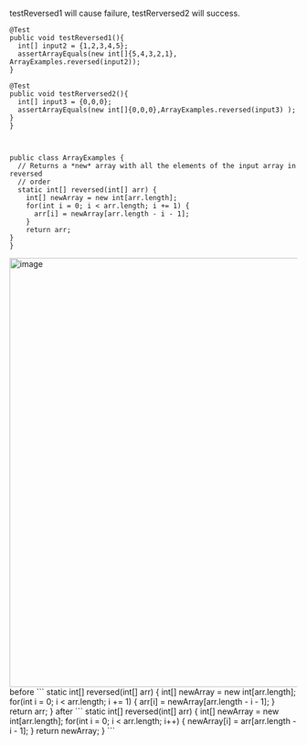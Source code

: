 testReversed1 will cause failure, testRerversed2 will success.
```
@Test
public void testReversed1(){
  int[] input2 = {1,2,3,4,5};
  assertArrayEquals(new int[]{5,4,3,2,1}, ArrayExamples.reversed(input2));
}

@Test
public void testRerversed2(){
  int[] input3 = {0,0,0};
  assertArrayEquals(new int[]{0,0,0},ArrayExamples.reversed(input3) );
}
}


```
```

public class ArrayExamples {
  // Returns a *new* array with all the elements of the input array in reversed
  // order
  static int[] reversed(int[] arr) {
    int[] newArray = new int[arr.length];
    for(int i = 0; i < arr.length; i += 1) {
      arr[i] = newArray[arr.length - i - 1];
    }
    return arr;
}
}
```
<img width="751" alt="image" src="https://github.com/Lyon0129/cse15l-lab-reports/assets/130290363/7891cb29-6a6c-4066-b94f-4aed356fee2d">
before
```
static int[] reversed(int[] arr) {
    int[] newArray = new int[arr.length];
    for(int i = 0; i < arr.length; i += 1) {
      arr[i] = newArray[arr.length - i - 1];
    }
    return arr;
}
after                       
```
 static int[] reversed(int[] arr) {
    int[] newArray = new int[arr.length];
    for(int i = 0; i < arr.length; i++) {
        newArray[i] = arr[arr.length - i - 1];
    }
    return newArray;
}
```

